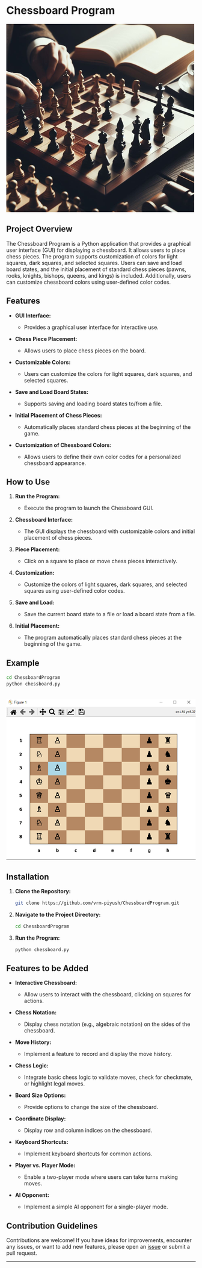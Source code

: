 # Chessboard Program

![Chessboard](image-1.png)

## Project Overview

The Chessboard Program is a Python application that provides a graphical user interface (GUI) for displaying a chessboard. It allows users to place chess pieces. The program supports customization of colors for light squares, dark squares, and selected squares. Users can save and load board states, and the initial placement of standard chess pieces (pawns, rooks, knights, bishops, queens, and kings) is included. Additionally, users can customize chessboard colors using user-defined color codes.

## Features

- **GUI Interface:**

  - Provides a graphical user interface for interactive use.

- **Chess Piece Placement:**

  - Allows users to place chess pieces on the board.

- **Customizable Colors:**

  - Users can customize the colors for light squares, dark squares, and selected squares.

- **Save and Load Board States:**

  - Supports saving and loading board states to/from a file.

- **Initial Placement of Chess Pieces:**

  - Automatically places standard chess pieces at the beginning of the game.

- **Customization of Chessboard Colors:**
  - Allows users to define their own color codes for a personalized chessboard appearance.

## How to Use

1. **Run the Program:**

   - Execute the program to launch the Chessboard GUI.

2. **Chessboard Interface:**

   - The GUI displays the chessboard with customizable colors and initial placement of chess pieces.

3. **Piece Placement:**

   - Click on a square to place or move chess pieces interactively.

4. **Customization:**

   - Customize the colors of light squares, dark squares, and selected squares using user-defined color codes.

5. **Save and Load:**

   - Save the current board state to a file or load a board state from a file.

6. **Initial Placement:**
   
   - The program automatically places standard chess pieces at the beginning of the game.

## Example

```bash
cd ChessboardProgram
python chessboard.py
```
\
![chessboard output](image.png)

## Installation

1. **Clone the Repository:**

   ```bash
   git clone https://github.com/vrm-piyush/ChessboardProgram.git
   ```

2. **Navigate to the Project Directory:**

   ```bash
   cd ChessboardProgram
   ```

3. **Run the Program:**

   ```bash
   python chessboard.py
   ```

## Features to be Added

- **Interactive Chessboard:**

  - Allow users to interact with the chessboard, clicking on squares for actions.

- **Chess Notation:**

  - Display chess notation (e.g., algebraic notation) on the sides of the chessboard.

- **Move History:**

  - Implement a feature to record and display the move history.

- **Chess Logic:**

  - Integrate basic chess logic to validate moves, check for checkmate, or highlight legal moves.

- **Board Size Options:**

  - Provide options to change the size of the chessboard.

- **Coordinate Display:**

  - Display row and column indices on the chessboard.

- **Keyboard Shortcuts:**

  - Implement keyboard shortcuts for common actions.

- **Player vs. Player Mode:**

  - Enable a two-player mode where users can take turns making moves.

- **AI Opponent:**
  
  - Implement a simple AI opponent for a single-player mode.

## Contribution Guidelines

Contributions are welcome! If you have ideas for improvements, encounter any issues, or want to add new features, please open an [issue](https://github.com/vrm-piyush/ChessboardProgram/issues) or submit a pull request.

---